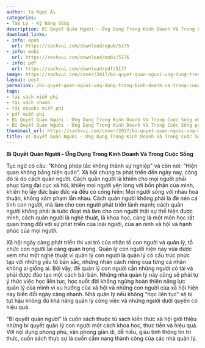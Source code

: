```yaml
---
author: Tạ Ngọc Ái
categories:
- Tâm Lý - Kỹ Năng Sống
description: Bí Quyết Quản Người - Ứng Dụng Trong Kinh Doanh Và Trong Cuộc Sống
download_links:
- info: epub
  url: https://sachvui.com/download/epub/5175
- info: mobi
  url: https://sachvui.com/download/mobi/5176
- info: pdf
  url: https://sachvui.com/download/pdf/5177
image: https://sachvui.com/cover/2017/bi-quyet-quan-nguoi-ung-dung-trong-kinh-doanh-va-trong-cuoc-song.jpg
layout: post
permalink: /bi-quyet-quan-nguoi-ung-dung-trong-kinh-doanh-va-trong-cuoc-song.html
tags:
- tải sách miễn phí
- tải sách nhanh
- tải ebooks miễn phí
- pdf miễn phí
- Bí Quyết Quản Người - Ứng Dụng Trong Kinh Doanh Và Trong Cuộc Sống ebook
- Bí Quyết Quản Người - Ứng Dụng Trong Kinh Doanh Và Trong Cuộc Sống pdf
thumbnail_url: https://sachvui.com/cover/2017/bi-quyet-quan-nguoi-ung-dung-trong-kinh-doanh-va-trong-cuoc-song.jpg
title: Bí Quyết Quản Người - Ứng Dụng Trong Kinh Doanh Và Trong Cuộc Sống
---
```


 <div class="item-desc text-justify"> <p><strong>Bí Quyết Quản Người - Ứng Dụng Trong Kinh Doanh Và Trong Cuộc Sống</strong></p><p>Tục ngữ có câu: "Không phép tắc không thành sự nghiệp" và còn nói: "Hiện quan không bằng hiện quản". Xã hội chúng ta phát triển đến ngày nay, công đó là do cách quản người. Cách quản người là khiến cho mọi người phải phục tùng đại cục xã hội, khiến mọi người yên lòng với bổn phận của mình, khiến họ lấy đức báo đức và đều có cống hiến: Mọi người sống với nhau hoà thuận, không xâm phạm lẫn nhau. Cách quản người không phải là đè nén cá tính con người, mà làm cho con người phát triển lành mạnh; cách quản người không phải là tước đoạt mà làm cho con người thật sự thể hiện được mình, cách quản người là nghệ thuật, là khoa học, càng là một môn học rất quan trọng đối với sự phát triển của loài người, của an ninh xã hội và hạnh phúc của mọi người.</p><p>Xã hội ngày càng phát triển thì vai trò của nhân tố con người và quản lý, tổ chức con người lại càng quan trọng. Quản lý con người hiện nay vừa được xem như một nghệ thuật vì quản lý con người là quản lý có cấu trúc phức tạp với những yếu tố bản sắc, những nhân cách riêng của từng cá nhân không ai giống ai. Bởi vậy, để quản lý con người cần những người có tài và phải được đào tạo một cách bài bản. Những nhà quản lý này cũng sẽ phải tự ý thức việc học liên tục, học suốt đời không ngừng hoàn thiện năng lực quản lý của mình vì xu hướng của xã hội và những con người của xã hội hiện nay biến đổi ngày càng nhanh. Nhà quản lý nếu không "học liên tục" sẽ bị tụt hậu không đủ khả năng quản lý công việc và những người dưới quyền có hiệu quả.</p><p>"Bí quyết quản người" là cuốn sách thuộc tủ sách kiến thức xã hội giới thiệu những bí quyết quản lý con người một cách khoa học, thực tiễn và hiệu quả. Với nội dung phong phú, văn phong giản dị, dễ hiểu, giàu tính thông tin tri thức, cuốn sách thực sự là cuốn cẩm nang thành công của các nhà quản lý.</p> </div>